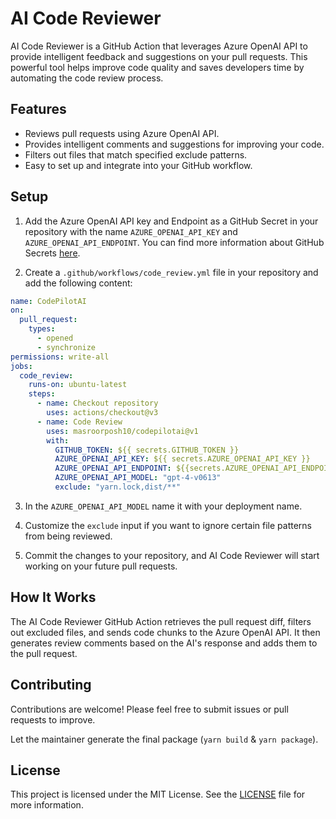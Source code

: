 # AI Code Reviewer

AI Code Reviewer is a GitHub Action that leverages Azure OpenAI API to provide intelligent feedback and suggestions on
your pull requests. This powerful tool helps improve code quality and saves developers time by automating the code
review process.

## Features

- Reviews pull requests using Azure OpenAI API.
- Provides intelligent comments and suggestions for improving your code.
- Filters out files that match specified exclude patterns.
- Easy to set up and integrate into your GitHub workflow.

## Setup

1. Add the Azure OpenAI API key and Endpoint as a GitHub Secret in your repository with the name `AZURE_OPENAI_API_KEY` and `AZURE_OPENAI_API_ENDPOINT`. You can find more
   information about GitHub Secrets [here](https://docs.github.com/en/actions/reference/encrypted-secrets).

2. Create a `.github/workflows/code_review.yml` file in your repository and add the following content:

```yaml
name: CodePilotAI
on:
  pull_request:
    types:
      - opened
      - synchronize
permissions: write-all
jobs:
  code_review:
    runs-on: ubuntu-latest
    steps:
      - name: Checkout repository
        uses: actions/checkout@v3
      - name: Code Review
        uses: masroorposh10/codepilotai@v1
        with:
          GITHUB_TOKEN: ${{ secrets.GITHUB_TOKEN }}
          AZURE_OPENAI_API_KEY: ${{ secrets.AZURE_OPENAI_API_KEY }}
          AZURE_OPENAI_API_ENDPOINT: ${{secrets.AZURE_OPENAI_API_ENDPOINT}}
          AZURE_OPENAI_API_MODEL: "gpt-4-v0613"
          exclude: "yarn.lock,dist/**"
```

3. In the `AZURE_OPENAI_API_MODEL` name it with your deployment name.

4. Customize the `exclude` input if you want to ignore certain file patterns from being reviewed.

5. Commit the changes to your repository, and AI Code Reviewer will start working on your future pull requests.

## How It Works

The AI Code Reviewer GitHub Action retrieves the pull request diff, filters out excluded files, and sends code chunks to
the Azure OpenAI API. It then generates review comments based on the AI's response and adds them to the pull request.

## Contributing

Contributions are welcome! Please feel free to submit issues or pull requests to improve.

Let the maintainer generate the final package (`yarn build` & `yarn package`).

## License

This project is licensed under the MIT License. See the [LICENSE](LICENSE) file for more information.

